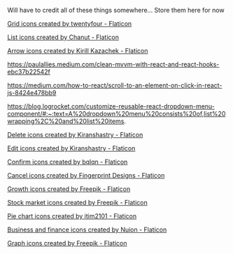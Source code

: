 Will have to credit all of these things somewhere... Store them here for now

<a href="https://www.flaticon.com/free-icons/grid" title="grid icons">Grid icons created by twentyfour - Flaticon</a>

<a href="https://www.flaticon.com/free-icons/list" title="list icons">List icons created by Chanut - Flaticon</a>

<a href="https://www.flaticon.com/free-icons/arrow" title="arrow icons">Arrow icons created by Kirill Kazachek - Flaticon</a>

https://paulallies.medium.com/clean-mvvm-with-react-and-react-hooks-ebc37b22542f

https://medium.com/how-to-react/scroll-to-an-element-on-click-in-react-js-8424e478bb9

https://blog.logrocket.com/customize-reusable-react-dropdown-menu-component/#:~:text=A%20dropdown%20menu%20consists%20of,list%20wrapping%2C%20and%20list%20items.

<a href="https://www.flaticon.com/free-icons/delete" title="delete icons">Delete icons created by Kiranshastry - Flaticon</a>

<a href="https://www.flaticon.com/free-icons/edit" title="edit icons">Edit icons created by Kiranshastry - Flaticon</a>

<a href="https://www.flaticon.com/free-icons/confirm" title="confirm icons">Confirm icons created by bqlqn - Flaticon</a>

<a href="https://www.flaticon.com/free-icons/cancel" title="cancel icons">Cancel icons created by Fingerprint Designs - Flaticon</a>

<a href="https://www.flaticon.com/free-icons/growth" title="growth icons">Growth icons created by Freepik - Flaticon</a>

<a href="https://www.flaticon.com/free-icons/stock-market" title="stock market icons">Stock market icons created by Freepik - Flaticon</a>

<a href="https://www.flaticon.com/free-icons/pie-chart" title="pie chart icons">Pie chart icons created by itim2101 - Flaticon</a>

<a href="https://www.flaticon.com/free-icons/business-and-finance" title="business and finance icons">Business and finance icons created by Nuion - Flaticon</a>

<a href="https://www.flaticon.com/free-icons/graph" title="graph icons">Graph icons created by Freepik - Flaticon</a>

